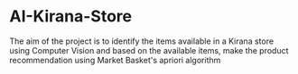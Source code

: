 # AI-Kirana-Store
The aim of the project is to identify the items available in a Kirana store using Computer Vision and based on the available items, make the product recommendation using Market Basket's apriori algorithm



